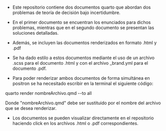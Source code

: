 
- Este repositorio contiene dos documentos quarto que abordan dos problemas de teoría de decisión bajo incertidumbre. 

- En el primer documento se encuentran los enunciados para dichos problemas, mientras que en el segundo documento se presentan las soluciones detalladas.

- Además, se incluyen las documentos renderizados en formato .html y .pdf

- Se ha dado estilo a estos documentos mediante el uso de un archivo .scss para el documento .html y con el archivo _brand.yml para el documento .pdf. 

- Para poder renderizar ambos documentos de forma simultánea en positron se ha necesitado escribir en la terminal el siguiente código:

quarto render nombreArchivo.qmd --to all

Donde "nombreArchivo.qmd" debe ser sustituido por el nombre del archivo que se desea renderizar.

- Los documentos se pueden visualizar directamente en el repositorio haciendo click en los archivos .html o .pdf correspondientes.

